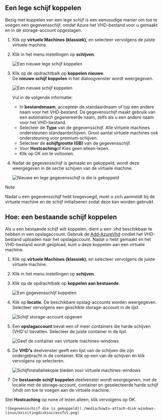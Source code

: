 


## <a name="attach-an-empty-disk"></a>Een lege schijf koppelen
Bezig met koppelen van een lege schijf is een eenvoudige manier om toe te voegen een gegevensschijf, omdat Azure het VHD-bestand voor u gemaakt en in de storage-account opgeslagen.

1. Klik op **virtuele Machines (klassiek)**, en selecteer vervolgens de juiste virtuele machine.

2. Klik in het menu instellingen op **schijven**.

   ![Een nieuwe lege schijf koppelen](./media/howto-attach-disk-windows-linux/menudisksattachnew.png)

3. Klik op de opdrachtbalk op **koppelen nieuwe**.  
    De **nieuwe schijf koppelen** in het dialoogvenster wordt weergegeven.

    ![Een nieuwe schijf koppelen](./media/howto-attach-disk-windows-linux/newdiskdetail.png)

    Vul in de volgende informatie:
    - In **bestandsnaam**, accepteer de standaardnaam of typ een andere naam voor het VHD-bestand. De gegevensschijf maakt gebruik van een automatisch gegenereerde naam, zelfs als u een andere naam voor het VHD-bestand.
    - Selecteer de **Type** van de gegevensschijf. Alle virtuele machines ondersteunen standaardschijven. Groot aantal virtuele machines ook ondersteuning voor premium-schijven.
    - Selecteer de **schijfgrootte (GB)** van de gegevensschijf.
    - Voor **Hostcaching**of Kies geen alleen-lezen.
    - Klik op OK om te voltooien.

4. Nadat de gegevensschijf is gemaakt en gekoppeld, wordt deze weergegeven in de sectie schijven van de virtuele machine.

   ![Nieuwe en lege gegevensschijf is die is gekoppeld](./media/howto-attach-disk-windows-linux/newdiskemptysuccessful.png)

> [!NOTE]
> Nadat u een gegevensschijf hebt toegevoegd, moet u zich aanmeldt bij de virtuele machine en de schijf initialiseren zodat deze kan worden gebruikt.

## <a name="how-to-attach-an-existing-disk"></a>Hoe: een bestaande schijf koppelen
Als u een bestaande schijf wilt koppelen, dient u een .vhd beschikbaar te hebben in een opslagaccount. Gebruik de [Add-AzureVhd](https://msdn.microsoft.com/library/azure/dn495173.aspx) cmdlet het VHD-bestand uploaden naar het opslagaccount. Nadat u hebt gemaakt en het VHD-bestand wordt geüpload, kunt u deze koppelen aan een virtuele machine.

1. Klik op **virtuele Machines (klassiek)**, en selecteer vervolgens de juiste virtuele machine.

2. Klik in het menu instellingen op **schijven**.

3. Klik op de opdrachtbalk op **koppelen aan bestaande**.

    ![Een gegevensschijf koppelen](./media/howto-attach-disk-windows-linux/menudisksattachexisting.png)

4. Klik op **locatie**. De beschikbare opslag-accounts worden weergegeven. Selecteer vervolgens een geschikte storage-account in de lijst.

    ![Schijf storage-account opgeven](./media/howto-attach-disk-windows-linux/existdiskstorageaccounts.png)

5. Een **opslagaccount** bevat een of meer containers die harde schijven (VHD's) bevatten. Selecteer de juiste container in de lijst.

    ![Geef de container van virtuele machines-windows](./media/howto-attach-disk-windows-linux/existdiskcontainers.png)

6. De **VHD's** deelvenster geeft een lijst van de schijven die zijn ondergebracht in de container. Klik op een van de schijven en klik vervolgens op selecteren.

    ![Schijfinstallatiekopie bieden voor virtuele machines-windows](./media/howto-attach-disk-windows-linux/existdiskvhds.png)

7. De **bestaande schijf koppelen** deelvenster wordt weergegeven, met de locatie met de storage-account, container en geselecteerde harde schijf (vhd) om toe te voegen aan de virtuele machine.

  Stel **Hostcaching** op none of lezen alleen, klik vervolgens op OK.

    ![Gegevensschijf die is gekoppeld](./media/howto-attach-disk-windows-linux/exisitingdisksuccessful.png)
